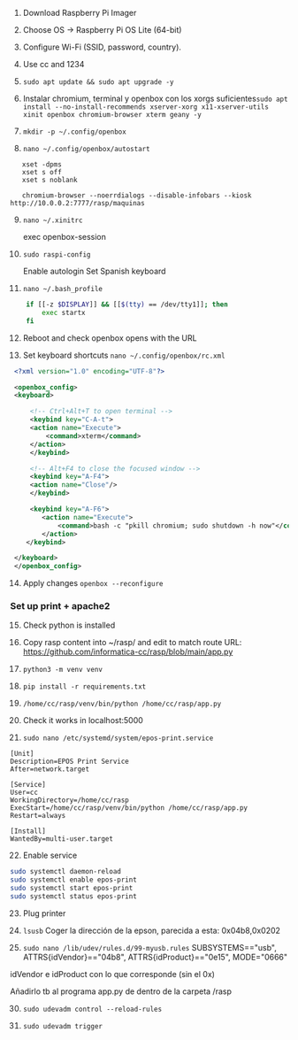 1. Download Raspberry Pi Imager

2. Choose OS → Raspberry Pi OS Lite (64-bit)

3. Configure Wi-Fi (SSID, password, country).

4. Use cc and 1234

5. `sudo apt update && sudo apt upgrade -y`

6. Instalar chromium, terminal y openbox con los xorgs suficientes`sudo apt install --no-install-recommends xserver-xorg x11-xserver-utils xinit openbox chromium-browser xterm geany -y`

7. `mkdir -p ~/.config/openbox`

8. `nano ~/.config/openbox/autostart`

```nano
   xset -dpms
   xset s off
   xset s noblank

   chromium-browser --noerrdialogs --disable-infobars --kiosk http://10.0.0.2:7777/rasp/maquinas
```

9. `nano ~/.xinitrc`

   exec openbox-session

10. `sudo raspi-config`

    Enable autologin
    Set Spanish keyboard

11. `nano ~/.bash_profile`

```bash
    if [[-z $DISPLAY]] && [[$(tty) == /dev/tty1]]; then
        exec startx
    fi
```

12. Reboot and check openbox opens with the URL

13. Set keyboard shortcuts `nano ~/.config/openbox/rc.xml`

```XML
 <?xml version="1.0" encoding="UTF-8"?>

 <openbox_config>
 <keyboard>

     <!-- Ctrl+Alt+T to open terminal -->
     <keybind key="C-A-t">
     <action name="Execute">
         <command>xterm</command>
     </action>
     </keybind>

     <!-- Alt+F4 to close the focused window -->
     <keybind key="A-F4">
     <action name="Close"/>
     </keybind>

     <keybind key="A-F6">
        <action name="Execute">
            <command>bash -c "pkill chromium; sudo shutdown -h now"</command>
        </action>
    </keybind>

 </keyboard>
 </openbox_config>
```

14. Apply changes `openbox --reconfigure`

### Set up print + apache2

15. Check python is installed

16. Copy rasp content into ~/rasp/ and edit to match route URL: https://github.com/informatica-cc/rasp/blob/main/app.py

17. `python3 -m venv venv`

18. `pip install -r requirements.txt`

19. `/home/cc/rasp/venv/bin/python /home/cc/rasp/app.py`

20. Check it works in localhost:5000

21. `sudo nano /etc/systemd/system/epos-print.service`

```Nano
[Unit]
Description=EPOS Print Service
After=network.target

[Service]
User=cc
WorkingDirectory=/home/cc/rasp
ExecStart=/home/cc/rasp/venv/bin/python /home/cc/rasp/app.py
Restart=always

[Install]
WantedBy=multi-user.target
```

22. Enable service

```Bash
sudo systemctl daemon-reload
sudo systemctl enable epos-print
sudo systemctl start epos-print
sudo systemctl status epos-print
```

23. Plug printer

24. `lsusb`
    Coger la dirección de la epson, parecida a esta: 0x04b8,0x0202

25. `sudo nano /lib/udev/rules.d/99-myusb.rules`
    SUBSYSTEMS=="usb", ATTRS{idVendor}=="04b8", ATTRS{idProduct}=="0e15", MODE="0666"

idVendor e idProduct con lo que corresponde (sin el 0x)

Añadirlo tb al programa app.py de dentro de la carpeta /rasp

30. `sudo udevadm control --reload-rules`

31. `sudo udevadm trigger`
